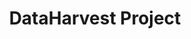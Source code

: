 ---
templateKey: 'project-page'
title: DataHarvest Project
lifecycle_title: A connected view of the produce lifecycle at each stage of the product lifecycle
lifecycle_description: DataHarvest’s vision for the future farm is about end-to-end knowledge. Our FirstBlock Ledger is a modular platform for building, deploying, and running distributed ledgers. Distributed ledgers provide a digital record, like asset ownership, that is maintained without a central authority or implementation. This provides unparalleled transparency and security; that provides value to all parties.
stage_1_title: Research
stage_1_image: /img/research.png
stage_2_title: Nursery
stage_2_image: /img/nursery.png
stage_3_title: Operations
stage_3_image: /img/operations.png
stage_4_title: Logistics
stage_4_image: /img/logistics.png
stage_5_title: Retail
stage_5_image: /img/retail.png
stage_6_title: Consumer
stage_6_image: /img/consumer.png
footer_background_color: '#606061'
---